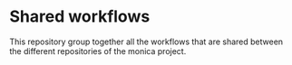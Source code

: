 # Shared workflows

This repository group together all the workflows that are shared between the different repositories of the monica project.
